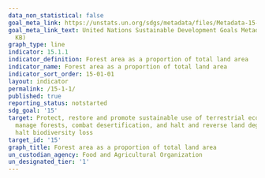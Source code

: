 ```yaml
---
data_non_statistical: false
goal_meta_link: https://unstats.un.org/sdgs/metadata/files/Metadata-15-01-01.pdf
goal_meta_link_text: United Nations Sustainable Development Goals Metadata (PDF 379
  KB)
graph_type: line
indicator: 15.1.1
indicator_definition: Forest area as a proportion of total land area
indicator_name: Forest area as a proportion of total land area
indicator_sort_order: 15-01-01
layout: indicator
permalink: /15-1-1/
published: true
reporting_status: notstarted
sdg_goal: '15'
target: Protect, restore and promote sustainable use of terrestrial ecosystems, sustainably
  manage forests, combat desertification, and halt and reverse land degradation and
  halt biodiversity loss
target_id: '15'
graph_title: Forest area as a proportion of total land area
un_custodian_agency: Food and Agricultural Organization
un_designated_tier: '1'
---
```

